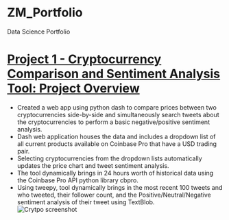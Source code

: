 # ZM_Portfolio
Data Science Portfolio

# [Project 1 - Cryptocurrency Comparison and Sentiment Analysis Tool: Project Overview](https://github.com/zmalone91/Crypto_Sentiment)
* Created a web app using python dash to compare prices between two cryptocurrencies side-by-side and simultaneously search tweets about the cryptocurrencies to perform a basic negative/positive sentiment analysis.
* Dash web application houses the data and includes a dropdown list of all current products available on Coinbase Pro that have a USD trading pair.
* Selecting cryptocurrencies from the dropdown lists automatically updates the price chart and tweet sentiment analysis.
* The tool dynamically brings in 24 hours worth of historical data using the Coinbase Pro API python library cbpro.
* Using tweepy, tool dynamically brings in the most recent 100 tweets and who tweeted, their follower count, and the Positive/Neutral/Negative sentiment analysis of their tweet using TextBlob. <br>
![Crytpo screenshot](https://user-images.githubusercontent.com/34782953/140014540-3509be2b-fc76-4cb6-a38b-c79ceb5402d1.png)
